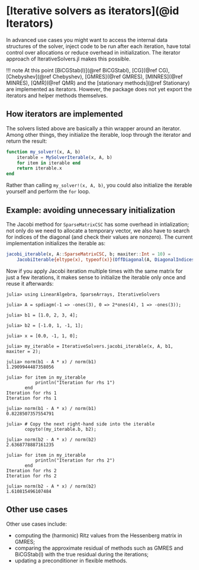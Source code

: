 # [Iterative solvers as iterators](@id Iterators)

In advanced use cases you might want to access the internal data structures of the solver, inject code to be run after each iteration, have total control over allocations or reduce overhead in initialization. The iterator approach of IterativeSolvers.jl makes this possible.

!!! note
    At this point [BiCGStab(l)](@ref BiCGStabl), [CG](@ref CG), [Chebyshev](@ref Chebyshev), [GMRES](@ref GMRES), [MINRES](@ref MINRES), [QMR](@ref QMR) and the [stationary methods](@ref Stationary) are implemented as iterators. However, the package does not yet export the iterators and helper methods themselves.

## How iterators are implemented
The solvers listed above are basically a thin wrapper around an iterator. Among other things, they initialize the iterable, loop through the iterator and return the result:

```julia
function my_solver!(x, A, b)
    iterable = MySolverIterable(x, A, b)
    for item in iterable end
    return iterable.x
end
```

Rather than calling `my_solver!(x, A, b)`, you could also initialize the iterable yourself and perform the `for` loop.

## Example: avoiding unnecessary initialization
The Jacobi method for `SparseMatrixCSC` has some overhead in intialization; not only do we need to allocate a temporary vector, we also have to search for indices of the diagonal (and check their values are nonzero). The current implementation initializes the iterable as:

```julia
jacobi_iterable(x, A::SparseMatrixCSC, b; maxiter::Int = 10) =
    JacobiIterable{eltype(x), typeof(x)}(OffDiagonal(A, DiagonalIndices(A)), x, similar(x), b, maxiter)
```

Now if you apply Jacobi iteration multiple times with the same matrix for just a few iterations, it makes sense to initialize the iterable only once and reuse it afterwards:

```jldoctest
julia> using LinearAlgebra, SparseArrays, IterativeSolvers

julia> A = spdiagm(-1 => -ones(3), 0 => 2*ones(4), 1 => -ones(3));

julia> b1 = [1.0, 2, 3, 4];

julia> b2 = [-1.0, 1, -1, 1];

julia> x = [0.0, -1, 1, 0];

julia> my_iterable = IterativeSolvers.jacobi_iterable(x, A, b1, maxiter = 2);

julia> norm(b1 - A * x) / norm(b1)
1.2909944487358056

julia> for item in my_iterable
           println("Iteration for rhs 1")
       end
Iteration for rhs 1
Iteration for rhs 1

julia> norm(b1 - A * x) / norm(b1)
0.8228507357554791

julia> # Copy the next right-hand side into the iterable
       copyto!(my_iterable.b, b2);

julia> norm(b2 - A * x) / norm(b2)
2.6368778887161235

julia> for item in my_iterable
           println("Iteration for rhs 2")
       end
Iteration for rhs 2
Iteration for rhs 2

julia> norm(b2 - A * x) / norm(b2)
1.610815496107484
```


## Other use cases
Other use cases include:
- computing the (harmonic) Ritz values from the Hessenberg matrix in GMRES;
- comparing the approximate residual of methods such as GMRES and BiCGStab(l) with the true residual during the iterations;
- updating a preconditioner in flexible methods.
